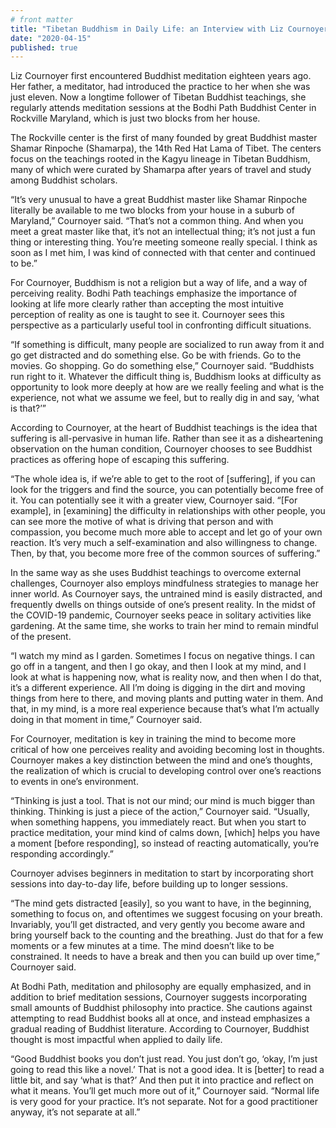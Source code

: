```yaml
---
# front matter
title: "Tibetan Buddhism in Daily Life: an Interview with Liz Cournoyer"
date: "2020-04-15"
published: true
---
```


Liz Cournoyer first encountered Buddhist meditation eighteen years ago. Her father, a meditator, had introduced the practice to her when she was just eleven. Now a longtime follower of Tibetan Buddhist teachings, she regularly attends meditation sessions at the Bodhi Path Buddhist Center in Rockville Maryland, which is just two blocks from her house. 

The Rockville center is the first of many founded by great Buddhist master Shamar Rinpoche (Shamarpa), the 14th Red Hat Lama of Tibet. The centers focus on the teachings rooted in the Kagyu lineage in Tibetan Buddhism, many of which were curated by Shamarpa after years of travel and study among Buddhist scholars.

“It’s very unusual to have a great Buddhist master like Shamar Rinpoche literally be available to me two blocks from your house in a suburb of Maryland,” Cournoyer said. “That’s not a common thing. And when you meet a great master like that, it’s not an intellectual thing; it’s not just a fun thing or interesting thing. You’re meeting someone really special. I think as soon as I met him, I was kind of connected with that center and continued to be.”

For Cournoyer, Buddhism is not a religion but a way of life, and a way of perceiving reality. Bodhi Path teachings emphasize the importance of looking at life more clearly rather than accepting the most intuitive perception of reality as one is taught to see it. Cournoyer sees this perspective as a particularly useful tool in confronting difficult situations.

“If something is difficult, many people are socialized to run away from it and go get distracted and do something else. Go be with friends. Go to the movies. Go shopping. Go do something else,” Cournoyer said. “Buddhists run right to it. Whatever the difficult thing is, Buddhism looks at difficulty as opportunity to look more deeply at how are we really feeling and what is the experience, not what we assume we feel, but to really dig in and say, ‘what is that?’”

According to Cournoyer, at the heart of Buddhist teachings is the idea that suffering is all-pervasive in human life. Rather than see it as a disheartening observation on the human condition, Cournoyer chooses to see Buddhist practices as offering hope of escaping this suffering. 

“The whole idea is, if we’re able to get to the root of [suffering], if you can look for the triggers and find the source, you can potentially become free of it. You can potentially see it with a greater view, Cournoyer said. “[For example], in [examining] the difficulty in relationships with other people, you can see more the motive of what is driving that person and with compassion, you become much more able to accept and let go of your own reaction. It’s very much a self-examination and also willingness to change. Then, by that, you become more free of the common sources of suffering.”

In the same way as she uses Buddhist teachings to overcome external challenges, Cournoyer also employs mindfulness strategies to manage her inner world. As Cournoyer says, the untrained mind is easily distracted, and frequently dwells on things outside of one’s present reality. In the midst of the COVID-19 pandemic, Cournoyer seeks peace in solitary activities like gardening. At the same time, she works to train her mind to remain mindful of the present. 

“I watch my mind as I garden. Sometimes I focus on negative things. I can go off in a tangent, and then I go okay, and then I look at my mind, and I look at what is happening now, what is reality now, and then when I do that, it’s a different experience. All I’m doing is digging in the dirt and moving things from here to there, and moving plants and putting water in them. And that, in my mind, is a more real experience because that’s what I’m actually doing in that moment in time,” Cournoyer said.

For Cournoyer, meditation is key in training the mind to become more critical of how one perceives reality and avoiding becoming lost in thoughts. Cournoyer makes a key distinction between the mind and one’s thoughts, the realization of which is crucial to developing control over one’s reactions to events in one’s environment.

“Thinking is just a tool. That is not our mind; our mind is much bigger than thinking. Thinking is just a piece of the action,” Cournoyer said. “Usually, when something happens, you immediately react. But when you start to practice meditation, your mind kind of calms down, [which] helps you have a moment [before responding], so instead of reacting automatically, you’re responding accordingly.”

Cournoyer advises beginners in meditation to start by incorporating short sessions into day-to-day life, before building up to longer sessions. 

“The mind gets distracted [easily], so you want to have, in the beginning, something to focus on, and oftentimes we suggest focusing on your breath. Invariably, you’ll get distracted, and very gently you become aware and bring yourself back to the counting and the breathing. Just do that for a few moments or a few minutes at a time. The mind doesn’t like to be constrained. It needs to have a break and then you can build up over time,” Cournoyer said. 

At Bodhi Path, meditation and philosophy are equally emphasized, and in addition to brief meditation sessions, Cournoyer suggests incorporating small amounts of Buddhist philosophy into practice. She cautions against attempting to read Buddhist books all at once, and instead emphasizes a gradual reading of Buddhist literature. According to Cournoyer, Buddhist thought is most impactful when applied to daily life. 

“Good Buddhist books you don’t just read. You just don’t go, ‘okay, I’m just going to read this like a novel.’ That is not a good idea. It is [better] to read a little bit, and say ‘what is that?’ And then put it into practice and reflect on what it means. You’ll get much more out of it,” Cournoyer said. “Normal life is very good for your practice. It’s not separate. Not for a good practitioner anyway, it’s not separate at all.”
